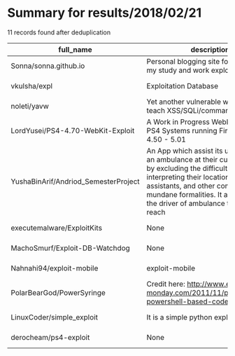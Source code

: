 
# Summary for results/2018/02/21
    
11 records found after deduplication

| full_name | description | html_url | matched_list | matched_count | pushed_at | size | stargazers_count | language | forks_count |
|--------------------------------------|-----------------------------------------------------------------------------------------------------------------------------------------------------------------------------------------------------------------------------------------------------------------|---------------------------------------------------------|-----------------------|-----------------|---------------------------|--------|--------------------|------------|---------------|
| Sonna/sonna.github.io | Personal blogging site for recording my study and work exploits. | https://github.com/Sonna/sonna.github.io | ['exploit'] | 1 | 2018-02-21 04:46:20+00:00 | 631 | 0 | HTML | 0 |
| vkulsha/expl | Exploitation Database | https://github.com/vkulsha/expl | ['exploit'] | 1 | 2018-02-21 07:29:17+00:00 | 2454 | 0 | JavaScript | 0 |
| noleti/yavw | Yet another vulnerable webserver (to teach XSS/SQLi/command injection) | https://github.com/noleti/yavw | ['command injection'] | 1 | 2018-02-21 04:06:09+00:00 | 10 | 0 | Python | 1 |
| LordYusei/PS4-4.70-WebKit-Exploit | A Work in Progress Webkit Exploit for PS4 Systems running Firmwares from 4.50 - 5.01 | https://github.com/LordYusei/PS4-4.70-WebKit-Exploit | ['exploit'] | 1 | 2018-02-21 22:04:23+00:00 | 15 | 17 | PHP | 2 |
| YushaBinArif/Andriod_SemesterProject | An App which assist its users to call an ambulance at their current location by excluding the difficulties of interpreting their location to call assistants, and other completion mundane formalities. It also assists the driver of ambulance to easily reach | https://github.com/YushaBinArif/Andriod_SemesterProject | ['exploit'] | 1 | 2018-02-21 07:45:52+00:00 | 123 | 0 | Java | 1 |
| executemalware/ExploitKits | None | https://github.com/executemalware/ExploitKits | ['exploit'] | 1 | 2018-02-21 12:54:11+00:00 | 84 | 1 | | 0 |
| MachoSmurf/Exploit-DB-Watchdog | None | https://github.com/MachoSmurf/Exploit-DB-Watchdog | ['exploit'] | 1 | 2018-02-21 17:02:40+00:00 | 85 | 0 | Java | 0 |
| Nahnahi94/exploit-mobile | exploit-mobile | https://github.com/Nahnahi94/exploit-mobile | ['exploit'] | 1 | 2018-02-21 01:00:06+00:00 | 0 | 0 | | 0 |
| PolarBearGod/PowerSyringe | Credit here: http://www.exploit-monday.com/2011/11/powersyringe-powershell-based-codedll.html | https://github.com/PolarBearGod/PowerSyringe | ['exploit'] | 1 | 2018-02-21 16:46:09+00:00 | 11 | 1 | PowerShell | 0 |
| LinuxCoder/simple_exploit | It is a simple python exploit | https://github.com/LinuxCoder/simple_exploit | ['exploit'] | 1 | 2018-02-21 17:08:08+00:00 | 2 | 1 | Python | 0 |
| derocheam/ps4-exploit | None | https://github.com/derocheam/ps4-exploit | ['exploit'] | 1 | 2018-02-21 20:17:51+00:00 | 0 | 0 | | 0 |

